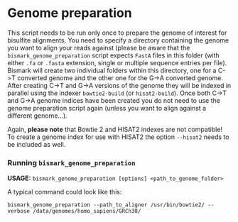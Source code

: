 # Genome preparation

This script needs to be run only once to prepare the genome of interest for bisulfite alignments. You need to specify a directory containing the genome you want to align your reads against (please be aware that the `bismark_genome_preparation` script expects `FastA` files in this folder (with either `.fa` or `.fasta` extension, single or multiple sequence entries per file). Bismark will create two individual folders within this directory, one for a C->T converted genome and the other one for the G->A converted genome. After creating C->T and G->A versions of the genome they will be indexed in parallel using the indexer `bowtie2-build` (or `hisat2-build`). Once both C->T and G->A genome indices have been created you do not need to use the genome preparation script again (unless you want to align against a different genome...).

Again, **please note** that Bowtie 2 and HISAT2 indexes are not compatible! To create a genome index for use with HISAT2 the option `--hisat2` needs to be included as well.

### Running `bismark_genome_preparation`

**USAGE:** `bismark_genome_preparation [options] <path_to_genome_folder>`

A typical command could look like this:

```
bismark_genome_preparation --path_to_aligner /usr/bin/bowtie2/ --verbose /data/genomes/homo_sapiens/GRCh38/
```
